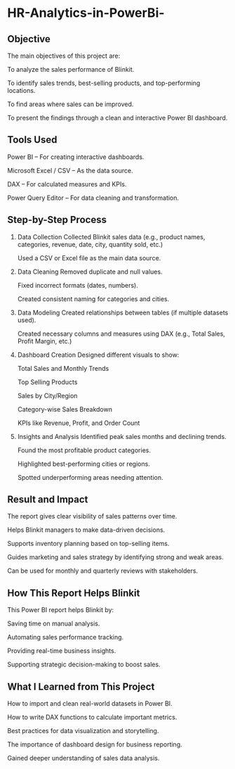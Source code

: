 # HR-Analytics-in-PowerBi-

## Objective
The main objectives of this project are:

To analyze the sales performance of Blinkit.

To identify sales trends, best-selling products, and top-performing locations.

To find areas where sales can be improved.

To present the findings through a clean and interactive Power BI dashboard.

## Tools Used
Power BI – For creating interactive dashboards.

Microsoft Excel / CSV – As the data source.

DAX – For calculated measures and KPIs.

Power Query Editor – For data cleaning and transformation.

## Step-by-Step Process
1. Data Collection
   Collected Blinkit sales data (e.g., product names, categories, revenue, date, city, quantity sold, etc.)

   Used a CSV or Excel file as the main data source.

2. Data Cleaning
   Removed duplicate and null values.

   Fixed incorrect formats (dates, numbers).
   
   Created consistent naming for categories and cities.

3. Data Modeling
   Created relationships between tables (if multiple datasets used).

   Created necessary columns and measures using DAX (e.g., Total Sales, Profit Margin, etc.)

4. Dashboard Creation
   Designed different visuals to show:

   Total Sales and Monthly Trends

   Top Selling Products

   Sales by City/Region

   Category-wise Sales Breakdown

   KPIs like Revenue, Profit, and Order Count

5. Insights and Analysis
   Identified peak sales months and declining trends.

   Found the most profitable product categories.

   Highlighted best-performing cities or regions.

    Spotted underperforming areas needing attention.

## Result and Impact
  The report gives clear visibility of sales patterns over time.
  
  Helps Blinkit managers to make data-driven decisions.
  
  Supports inventory planning based on top-selling items.
  
  Guides marketing and sales strategy by identifying strong and weak areas.
  
  Can be used for monthly and quarterly reviews with stakeholders.

## How This Report Helps Blinkit
  This Power BI report helps Blinkit by:
  
  Saving time on manual analysis.
  
  Automating sales performance tracking.
  
  Providing real-time business insights.
  
  Supporting strategic decision-making to boost sales.

## What I Learned from This Project
  How to import and clean real-world datasets in Power BI.
  
  How to write DAX functions to calculate important metrics.
  
  Best practices for data visualization and storytelling.
  
  The importance of dashboard design for business reporting.
  
  Gained deeper understanding of sales data analysis.
